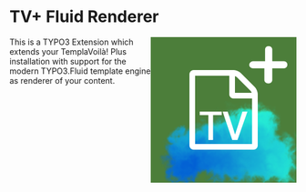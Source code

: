 # TV+ Fluid Renderer

<img alt="ICON" align="right" width="256" height="256" src="/Resources/Public/Icons/Extension.svg">

This is a TYPO3 Extension which extends your TemplaVoilà! Plus installation with support for the modern TYPO3.Fluid template engine as renderer of your content.
